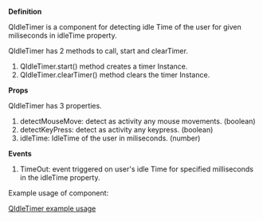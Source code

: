 **Definition**

QIdleTimer is a component for detecting idle Time of the user for given miliseconds in idleTime property.

QIdleTimer has 2 methods to call, start and clearTimer.

1. QIdleTimer.start() method creates a timer Instance. 
2. QIdleTimer.clearTimer() method clears the timer Instance.

**Props**

QIdleTimer has 3 properties.
1. detectMouseMove: detect as activity any mouse movements. (boolean)
2. detectKeyPress: detect as activity any keypress. (boolean)
3. idleTime: IdleTime of the user in miliseconds. (number)

**Events**

1. TimeOut: event triggered on user's idle Time for specified milliseconds in the idleTime property.


Example usage of component:

<a href="https://studio.onplateau.com/quick/?q=/qjsons/QIdleTimer.qjson" target="_blank">QIdleTimer example usage</a>